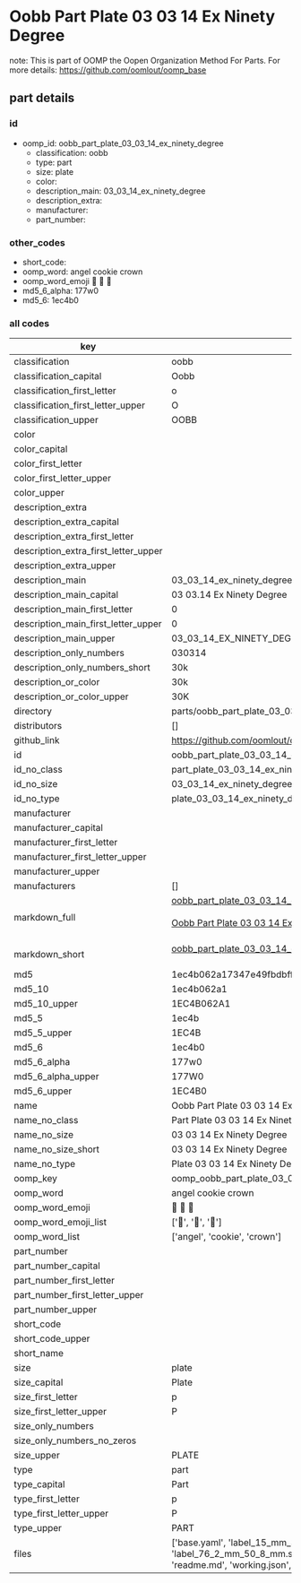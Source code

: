 # Oobb Part Plate 03 03 14 Ex Ninety Degree  

note: This is part of OOMP the Oopen Organization Method For Parts. For more details: https://github.com/oomlout/oomp_base

##  part details





### id
* oomp_id: oobb_part_plate_03_03_14_ex_ninety_degree
  * classification: oobb
  * type: part
  * size: plate
  * color: 
  * description_main: 03_03_14_ex_ninety_degree
  * description_extra: 
  * manufacturer: 
  * part_number: 

### other_codes
* short_code: 
* oomp_word: angel cookie crown
* oomp_word_emoji :angel: :cookie: :crown:
* md5_6_alpha: 177w0
* md5_6: 1ec4b0

### all codes 
| key | value |  
| --- | --- |  
| classification | oobb |  
| classification_capital | Oobb |  
| classification_first_letter | o |  
| classification_first_letter_upper | O |  
| classification_upper | OOBB |  
| color |  |  
| color_capital |  |  
| color_first_letter |  |  
| color_first_letter_upper |  |  
| color_upper |  |  
| description_extra |  |  
| description_extra_capital |  |  
| description_extra_first_letter |  |  
| description_extra_first_letter_upper |  |  
| description_extra_upper |  |  
| description_main | 03_03_14_ex_ninety_degree |  
| description_main_capital | 03 03.14 Ex Ninety Degree |  
| description_main_first_letter | 0 |  
| description_main_first_letter_upper | 0 |  
| description_main_upper | 03_03_14_EX_NINETY_DEGREE |  
| description_only_numbers | 030314 |  
| description_only_numbers_short | 30k |  
| description_or_color | 30k |  
| description_or_color_upper | 30K |  
| directory | parts/oobb_part_plate_03_03_14_ex_ninety_degree |  
| distributors | [] |  
| github_link | https://github.com/oomlout/oomlout_oomp_part_src/tree/main/parts/oobb_part_plate_03_03_14_ex_ninety_degree/working |  
| id | oobb_part_plate_03_03_14_ex_ninety_degree |  
| id_no_class | part_plate_03_03_14_ex_ninety_degree |  
| id_no_size | 03_03_14_ex_ninety_degree |  
| id_no_type | plate_03_03_14_ex_ninety_degree |  
| manufacturer |  |  
| manufacturer_capital |  |  
| manufacturer_first_letter |  |  
| manufacturer_first_letter_upper |  |  
| manufacturer_upper |  |  
| manufacturers | [] |  
| markdown_full | [oobb_part_plate_03_03_14_ex_ninety_degree](https://github.com/oomlout/oomlout_oomp_part_src/tree/main/parts/oobb_part_plate_03_03_14_ex_ninety_degree/working)<br>[](https://github.com/oomlout/oomlout_oomp_part_src/tree/main/parts/oobb_part_plate_03_03_14_ex_ninety_degree/working)<br>[Oobb Part Plate 03 03 14 Ex Ninety Degree](https://github.com/oomlout/oomlout_oomp_part_src/tree/main/parts/oobb_part_plate_03_03_14_ex_ninety_degree/working)<br><br> |  
| markdown_short | [oobb_part_plate_03_03_14_ex_ninety_degree](https://github.com/oomlout/oomlout_oomp_part_src/tree/main/parts/oobb_part_plate_03_03_14_ex_ninety_degree/working)<br><br> |  
| md5 | 1ec4b062a17347e49fbdbffced6be5d0 |  
| md5_10 | 1ec4b062a1 |  
| md5_10_upper | 1EC4B062A1 |  
| md5_5 | 1ec4b |  
| md5_5_upper | 1EC4B |  
| md5_6 | 1ec4b0 |  
| md5_6_alpha | 177w0 |  
| md5_6_alpha_upper | 177W0 |  
| md5_6_upper | 1EC4B0 |  
| name | Oobb Part Plate 03 03 14 Ex Ninety Degree |  
| name_no_class | Part Plate 03 03 14 Ex Ninety Degree |  
| name_no_size | 03 03 14 Ex Ninety Degree |  
| name_no_size_short | 03 03 14 Ex Ninety Degree |  
| name_no_type | Plate 03 03 14 Ex Ninety Degree |  
| oomp_key | oomp_oobb_part_plate_03_03_14_ex_ninety_degree |  
| oomp_word | angel cookie crown |  
| oomp_word_emoji | :angel: :cookie: :crown: |  
| oomp_word_emoji_list | [':angel:', ':cookie:', ':crown:'] |  
| oomp_word_list | ['angel', 'cookie', 'crown'] |  
| part_number |  |  
| part_number_capital |  |  
| part_number_first_letter |  |  
| part_number_first_letter_upper |  |  
| part_number_upper |  |  
| short_code |  |  
| short_code_upper |  |  
| short_name |  |  
| size | plate |  
| size_capital | Plate |  
| size_first_letter | p |  
| size_first_letter_upper | P |  
| size_only_numbers |  |  
| size_only_numbers_no_zeros |  |  
| size_upper | PLATE |  
| type | part |  
| type_capital | Part |  
| type_first_letter | p |  
| type_first_letter_upper | P |  
| type_upper | PART |  
| files | ['base.yaml', 'label_15_mm_30_mm.pdf', 'label_15_mm_30_mm.svg', 'label_76_2_mm_50_8_mm.pdf', 'label_76_2_mm_50_8_mm.svg', 'label_oomlout_76_2_mm_50_8_mm.pdf', 'label_oomlout_76_2_mm_50_8_mm.svg', 'readme.md', 'working.json', 'working.yaml'] |  
